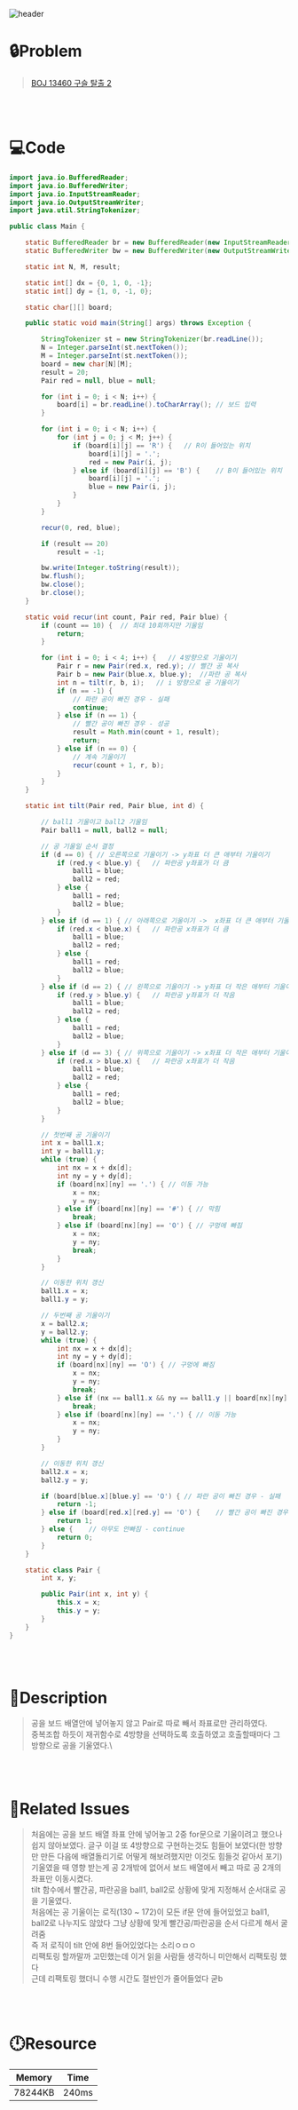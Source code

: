 ![header](https://capsule-render.vercel.app/api?type=waving&height=200&color=0:FF658D,100:FFCB32&text=BOJ%2013460&fontColor=FFFFFF&fontAlign=80&fontAlignY=35&fontSize=50)

# **🔒Problem**

> [BOJ 13460 구슬 탈출 2](https://www.acmicpc.net/problem/13460)

<br>
<br>

# **💻Code**

```java
import java.io.BufferedReader;
import java.io.BufferedWriter;
import java.io.InputStreamReader;
import java.io.OutputStreamWriter;
import java.util.StringTokenizer;

public class Main {

    static BufferedReader br = new BufferedReader(new InputStreamReader(System.in));
    static BufferedWriter bw = new BufferedWriter(new OutputStreamWriter(System.out));

    static int N, M, result;

    static int[] dx = {0, 1, 0, -1};
    static int[] dy = {1, 0, -1, 0};

    static char[][] board;

    public static void main(String[] args) throws Exception {

        StringTokenizer st = new StringTokenizer(br.readLine());
        N = Integer.parseInt(st.nextToken());
        M = Integer.parseInt(st.nextToken());
        board = new char[N][M];
        result = 20;
        Pair red = null, blue = null;

        for (int i = 0; i < N; i++) {
            board[i] = br.readLine().toCharArray(); // 보드 입력
        }

        for (int i = 0; i < N; i++) {
            for (int j = 0; j < M; j++) {
                if (board[i][j] == 'R') {   // R이 들어있는 위치
                    board[i][j] = '.';
                    red = new Pair(i, j);
                } else if (board[i][j] == 'B') {    // B이 들어있는 위치
                    board[i][j] = '.';
                    blue = new Pair(i, j);
                }
            }
        }

        recur(0, red, blue);

        if (result == 20)
            result = -1;

        bw.write(Integer.toString(result));
        bw.flush();
        bw.close();
        br.close();
    }

    static void recur(int count, Pair red, Pair blue) {
        if (count == 10) {  // 최대 10회까지만 기울임
            return;
        }

        for (int i = 0; i < 4; i++) {   // 4방향으로 기울이기
            Pair r = new Pair(red.x, red.y); // 빨간 공 복사
            Pair b = new Pair(blue.x, blue.y);  //파란 공 복사
            int n = tilt(r, b, i);   // i 방향으로 공 기울이기
            if (n == -1) {
                // 파란 공이 빠진 경우 - 실패
                continue;
            } else if (n == 1) {
                // 빨간 공이 빠진 경우 - 성공
                result = Math.min(count + 1, result);
                return;
            } else if (n == 0) {
                // 계속 기울이기
                recur(count + 1, r, b);
            }
        }
    }

    static int tilt(Pair red, Pair blue, int d) {

        // ball1 기울이고 ball2 기울임
        Pair ball1 = null, ball2 = null;

        // 공 기울일 순서 결정
        if (d == 0) { // 오른쪽으로 기울이기 -> y좌표 더 큰 애부터 기울이기
            if (red.y < blue.y) {   // 파란공 y좌표가 더 큼
                ball1 = blue;
                ball2 = red;
            } else {
                ball1 = red;
                ball2 = blue;
            }
        } else if (d == 1) { // 아래쪽으로 기울이기 ->  x좌표 더 큰 애부터 기울이기
            if (red.x < blue.x) {   // 파란공 x좌표가 더 큼
                ball1 = blue;
                ball2 = red;
            } else {
                ball1 = red;
                ball2 = blue;
            }
        } else if (d == 2) { // 왼쪽으로 기울이기 -> y좌표 더 작은 애부터 기울이기
            if (red.y > blue.y) {   // 파란공 y좌표가 더 작음
                ball1 = blue;
                ball2 = red;
            } else {
                ball1 = red;
                ball2 = blue;
            }
        } else if (d == 3) { // 위쪽으로 기울이기 -> x좌표 더 작은 애부터 기울이기
            if (red.x > blue.x) {   // 파란공 x좌표가 더 작음
                ball1 = blue;
                ball2 = red;
            } else {
                ball1 = red;
                ball2 = blue;
            }
        }

        // 첫번째 공 기울이기
        int x = ball1.x;
        int y = ball1.y;
        while (true) {
            int nx = x + dx[d];
            int ny = y + dy[d];
            if (board[nx][ny] == '.') { // 이동 가능
                x = nx;
                y = ny;
            } else if (board[nx][ny] == '#') { // 막힘
                break;
            } else if (board[nx][ny] == 'O') { // 구멍에 빠짐
                x = nx;
                y = ny;
                break;
            }
        }

        // 이동한 위치 갱신
        ball1.x = x;
        ball1.y = y;

        // 두번째 공 기울이기
        x = ball2.x;
        y = ball2.y;
        while (true) {
            int nx = x + dx[d];
            int ny = y + dy[d];
            if (board[nx][ny] == 'O') { // 구멍에 빠짐
                x = nx;
                y = ny;
                break;
            } else if (nx == ball1.x && ny == ball1.y || board[nx][ny] == '#') { // 다른 구슬 or 장애물이 있어서 막힘
                break;
            } else if (board[nx][ny] == '.') { // 이동 가능
                x = nx;
                y = ny;
            }
        }

        // 이동한 위치 갱신
        ball2.x = x;
        ball2.y = y;

        if (board[blue.x][blue.y] == 'O') { // 파란 공이 빠진 경우 - 실패
            return -1;
        } else if (board[red.x][red.y] == 'O') {    // 빨간 공이 빠진 경우 - 성공
            return 1;
        } else {    // 아무도 안빠짐 - continue
            return 0;
        }
    }

    static class Pair {
        int x, y;

        public Pair(int x, int y) {
            this.x = x;
            this.y = y;
        }
    }
}

```

<br>
<br>

# **🔑Description**

> 공을 보드 배열안에 넣어놓지 않고 Pair로 따로 빼서 좌표로만 관리하였다.\
> 중복조합 하듯이 재귀함수로 4방향을 선택하도록 호출하였고 호출할때마다 그 방향으로 공을 기울였다.\

<br>
<br>

# **📑Related Issues**

> 처음에는 공을 보드 배열 좌표 안에 넣어놓고 2중 for문으로 기울이려고 했으나 쉽지 않아보였다. 글구 이걸 또 4방향으로 구현하는것도 힘들어 보였다(한 방향만 만든 다음에 배열돌리기로 어떻게 해보려했지만 이것도 힘들것 같아서 포기)\
> 기울였을 때 영향 받는게 공 2개밖에 없어서 보드 배열에서 빼고 따로 공 2개의 좌표만 이동시켰다.\
> tilt 함수에서 빨간공, 파란공을 ball1, ball2로 상황에 맞게 지정해서 순서대로 공을 기울였다.\
> 처음에는 공 기울이는 로직(130 ~ 172)이 모든 if문 안에 들어있었고 ball1, ball2로 나누지도 않았다 그냥 상황에 맞게 빨간공/파란공을 순서 다르게 해서 굴려줌\
> 즉 저 로직이 tilt 안에 8번 들어있었다는 소리ㅇㅁㅇ\
> 리팩토링 할까말까 고민했는데 이거 읽을 사람들 생각하니 미안해서 리팩토링 했다\
> 근데 리팩토링 했더니 수행 시간도 절반인가 줄어들었다 굳b

<br>
<br>

# **🕛Resource**

| Memory  | Time  |
| ------- | ----- |
| 78244KB | 240ms |
